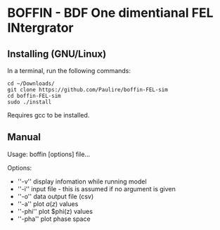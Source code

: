 # BOFFIN - BDF One dimentianal FEL INtergrator

## Installing (GNU/Linux)

In a terminal, run the following commands:

```
cd ~/Downloads/
git clone https://github.com/Paulire/boffin-FEL-sim
cd boffin-FEL-sim
sudo ./install
```
Requires gcc to be installed.

## Manual
 Usage: boffin [options] file...

 Options:
 * ''-v''	 display infomation while running model
 * ''-i''	 input file - this is assumed if no argument is given
 * ''-o''	 data output file (csv)
 * ''-a''  plot $a(z)$ values
 * ''-phi'' plot $phi(z) values
 * ''-pha'' plot phase space
